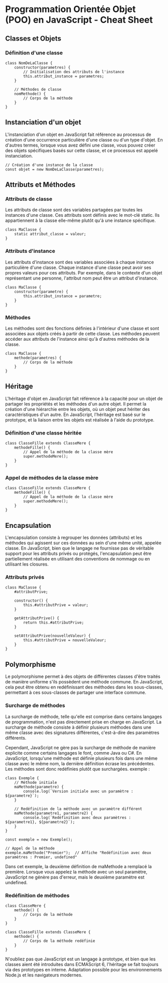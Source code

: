 # Programmation Orientée Objet (POO) en JavaScript - Cheat Sheet

## Classes et Objets

### Définition d'une classe

```JS
class NomDeLaClasse {
    constructor(parametres) {
        // Initialisation des attributs de l'instance
        this.attribut_instance = parametres;
    }

    // Méthodes de classe
    nomMethode() {
        // Corps de la méthode
    }
}
```

## Instanciation d'un objet


L'instanciation d'un objet en JavaScript fait référence au processus de création d'une occurrence particulière d'une classe ou d'un type d'objet. En d'autres termes, lorsque vous avez défini une classe, vous pouvez créer des objets spécifiques basés sur cette classe, et ce processus est appelé instanciation.
``` JS
// Création d'une instance de la classe
const objet = new NomDeLaClasse(parametres);
```
## Attributs et Méthodes
### Attributs de classe
Les attributs de classe sont des variables partagées par toutes les instances d'une classe. Ces attributs sont définis avec le mot-clé static. Ils appartiennent à la classe elle-même plutôt qu'à une instance spécifique.

``` JS
class MaClasse {
    static attribut_classe = valeur;
}
```
### Attributs d'instance
Les attributs d'instance sont des variables associées à chaque instance particulière d'une classe. Chaque instance d'une classe peut avoir ses propres valeurs pour ces attributs. Par exemple, dans le contexte d'un objet représentant une personne, l'attribut nom peut être un attribut d'instance.
``` JS
class MaClasse {
    constructor(parametre) {
        this.attribut_instance = parametre;
    }
}
```
### Méthodes
Les méthodes sont des fonctions définies à l'intérieur d'une classe et sont associées aux objets créés à partir de cette classe. Les méthodes peuvent accéder aux attributs de l'instance ainsi qu'à d'autres méthodes de la classe.



``` JS
class MaClasse {
    methode(parametres) {
        // Corps de la méthode
    }
}
```
## Héritage
L'héritage d'objet en JavaScript fait référence à la capacité pour un objet de partager les propriétés et les méthodes d'un autre objet. Il permet la création d'une hiérarchie entre les objets, où un objet peut hériter des caractéristiques d'un autre. En JavaScript, l'héritage est basé sur le prototype, et la liaison entre les objets est réalisée à l'aide du prototype.
### Définition d'une classe héritée
``` JS
class ClasseFille extends ClasseMere {
    methodeFille() {
        // Appel de la méthode de la classe mère
        super.methodeMere();
    }
}
```
### Appel de méthodes de la classe mère
``` JS
class ClasseFille extends ClasseMere {
    methodeFille() {
        // Appel de la méthode de la classe mère
        super.methodeMere();
    }
}
```
## Encapsulation

L'encapsulation consiste à regrouper les données (attributs) et les méthodes qui agissent sur ces données au sein d'une même unité, appelée classe. En JavaScript, bien que le langage ne fournisse pas de véritable support pour les attributs privés ou protégés, l'encapsulation peut être partiellement réalisée en utilisant des conventions de nommage ou en utilisant les closures.
### Attributs privés
```JS
class MaClasse {
    #attributPrive;

    constructor() {
        this.#attributPrive = valeur;
    }

    getAttributPrive() {
        return this.#attributPrive;
    }

    setAttributPrive(nouvelleValeur) {
        this.#attributPrive = nouvelleValeur;
    }
}
```
## Polymorphisme

Le polymorphisme permet à des objets de différentes classes d'être traités de manière uniforme s'ils possèdent une méthode commune. En JavaScript, cela peut être obtenu en redéfinissant des méthodes dans les sous-classes, permettant à ces sous-classes de partager une interface commune.
### Surcharge de méthodes


La surcharge de méthode, telle qu'elle est comprise dans certains langages de programmation, n'est pas directement prise en charge en JavaScript. La surcharge de méthode consiste à définir plusieurs méthodes dans une même classe avec des signatures différentes, c'est-à-dire des paramètres différents.

Cependant, JavaScript ne gère pas la surcharge de méthode de manière explicite comme certains langages le font, comme Java ou C#. En JavaScript, lorsqu'une méthode est définie plusieurs fois dans une même classe avec le même nom, la dernière définition écrase les précédentes. Les méthodes sont donc redéfinies plutôt que surchargées.
exemple : 
```JS
class Exemple {
    // Méthode initiale
    maMethode(parametre) {
        console.log(`Version initiale avec un paramètre : ${parametre}`);
    }

    // Redéfinition de la méthode avec un paramètre différent
    maMethode(parametre1, parametre2) {
        console.log(`Redéfinition avec deux paramètres : ${parametre1}, ${parametre2}`);
    }
}

const exemple = new Exemple();

// Appel de la méthode
exemple.maMethode("Premier");  // Affiche "Redéfinition avec deux paramètres : Premier, undefined"
```
Dans cet exemple, la deuxième définition de maMethode a remplacé la première. Lorsque vous appelez la méthode avec un seul paramètre, JavaScript ne génère pas d'erreur, mais le deuxième paramètre est undefined.


### Redéfinition de méthodes
```JS
class ClasseMere {
    methode() {
        // Corps de la méthode
    }
}

class ClasseFille extends ClasseMere {
    methode() {
        // Corps de la méthode redéfinie
    }
}
```
N'oubliez pas que JavaScript est un langage à prototype, et bien que les classes aient été introduites dans ECMAScript 6, l'héritage se fait toujours via des prototypes en interne. Adaptation possible pour les environnements Node.js et les navigateurs modernes.